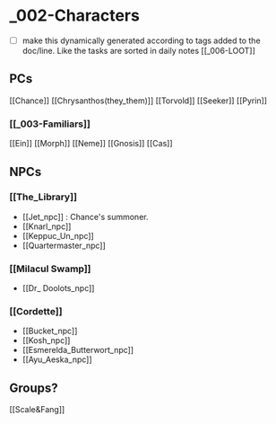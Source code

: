 # _002-Characters
- [ ] make this dynamically generated according to tags added to the doc/line. Like the tasks are sorted in daily notes
[[_006-LOOT]]
## PCs
[[Chance]]
[[Chrysanthos(they_them)]]
[[Torvold]]
[[Seeker]]
[[Pyrin]]

### [[_003-Familiars]]
[[Ein]]
[[Morph]]
[[Neme]]
[[Gnosis]]
[[Cas]]

## NPCs
### [[The_Library]]
- [[Jet_npc]] :  Chance's summoner.
- [[Knarl_npc]]
- [[Keppuc_Un_npc]]
- [[Quartermaster_npc]]

### [[Milacul Swamp]]
- [[Dr_ Doolots_npc]]

### [[Cordette]]
- [[Bucket_npc]]
- [[Kosh_npc]]
- [[Esmerelda_Butterwort_npc]]
- [[Ayu_Aeska_npc]]


## Groups?
[[Scale&Fang]]